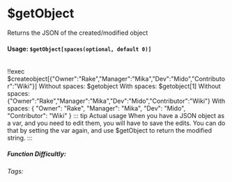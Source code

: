# $getObject
Returns the JSON of the created/modified object

#### Usage: `$getObject[spaces(optional, default 0)]`
<br/>
<discord-messages>
	<discord-message :bot="false" role-color="#ffcc9a" author="Member">
		!!exec $createobject[{"Owner":"Rake","Manager":"Mika","Dev":"Mido","Contributor":"Wiki"}] Without spaces: $getobject
With spaces: $getobject[1]
	</discord-message>
	<discord-message :bot="true" role-color="#0099ff" author="Custom Command" avatar="https://media.discordapp.net/avatars/725721249652670555/781224f90c3b841ba5b40678e032f74a.webp">
		Without spaces: {"Owner":"Rake","Manager":"Mika","Dev":"Mido","Contributor":"Wiki"}
With spaces: {
 "Owner": "Rake",
 "Manager": "Mika",
 "Dev": "Mido",
 "Contributor": "Wiki"
}
	</discord-message>
</discord-messages>
::: tip Actual usage
When you have a JSON object as a var, and you need to edit them, you will have to save the edits. You can do that by setting the var again, and use $getObject to return the modified string.
:::

##### Function Difficultly: <Badge type="warning" text="Medium" vertical="middle" /> 
###### Tags: <Badge type="tip" text="get" vertical="middle" /> <Badge type="tip" text="object" vertical="middle" /> <Badge type="tip" text="json" vertical="middle" /> <Badge type="tip" text="string" vertical="middle" />